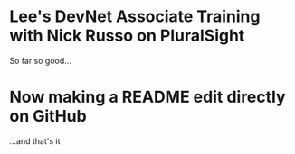 # Lee's DevNet Associate Training with Nick Russo on PluralSight
So far so good...

# Now making a README edit directly on GitHub
...and that's it
